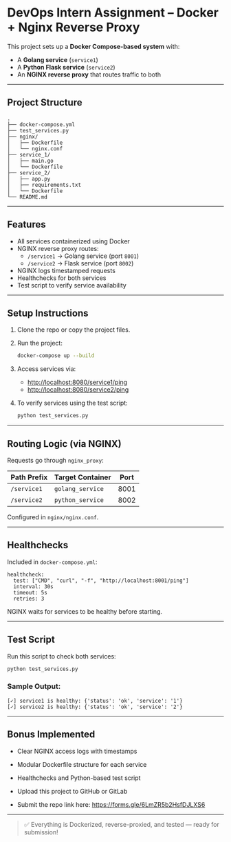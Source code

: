 # DevOps Intern Assignment – Docker + Nginx Reverse Proxy

This project sets up a **Docker Compose-based system** with:

- A **Golang service** (`service1`)
- A **Python Flask service** (`service2`)
- An **NGINX reverse proxy** that routes traffic to both

---

## Project Structure

```
.
├── docker-compose.yml
├── test_services.py
├── nginx/
│   ├── Dockerfile
│   └── nginx.conf
├── service_1/
│   ├── main.go
│   └── Dockerfile
├── service_2/
│   ├── app.py
│   ├── requirements.txt
│   └── Dockerfile
└── README.md
```

---

## Features

- All services containerized using Docker
- NGINX reverse proxy routes:
  - `/service1` → Golang service (port `8001`)
  - `/service2` → Flask service (port `8002`)
- NGINX logs timestamped requests
- Healthchecks for both services
- Test script to verify service availability

---

## Setup Instructions

1. Clone the repo or copy the project files.

2. Run the project:
   ```bash
   docker-compose up --build
   ```

3. Access services via:
   - [http://localhost:8080/service1/ping](http://localhost:8080/service1/ping)
   - [http://localhost:8080/service2/ping](http://localhost:8080/service2/ping)

4. To verify services using the test script:
   ```bash
   python test_services.py
   ```

---

## Routing Logic (via NGINX)

Requests go through `nginx_proxy`:

| Path Prefix        | Target Container       | Port |
|--------------------|------------------------|------|
| `/service1`        | `golang_service`       | 8001 |
| `/service2`        | `python_service`       | 8002 |

Configured in `nginx/nginx.conf`.

---

## Healthchecks

Included in `docker-compose.yml`:

```yal
healthcheck:
  test: ["CMD", "curl", "-f", "http://localhost:8001/ping"]
  interval: 30s
  timeout: 5s
  retries: 3
```

NGINX waits for services to be healthy before starting.

---

## Test Script

Run this script to check both services:

```bash
python test_services.py
```

### Sample Output:

```
[✓] service1 is healthy: {'status': 'ok', 'service': '1'}
[✓] service2 is healthy: {'status': 'ok', 'service': '2'}
```

---

## Bonus Implemented

- Clear NGINX access logs with timestamps
- Modular Dockerfile structure for each service
- Healthchecks and Python-based test script



- Upload this project to GitHub or GitLab
- Submit the repo link here: https://forms.gle/6LmZR5b2HsfDJLXS6

---

> ✅ Everything is Dockerized, reverse-proxied, and tested — ready for submission!
